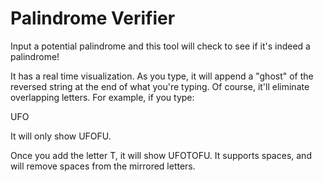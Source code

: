 # Palindrome Verifier

Input a potential palindrome and this tool will check to see if it's indeed a palindrome!

It has a real time visualization. As you type, it will append a "ghost" of the reversed string at the end of what you're typing. Of course, it'll eliminate overlapping letters. For example, if you type:

UFO

It will only show UFOFU.

Once you add the letter T, it will show UFOTOFU. It supports spaces, and will remove spaces from the mirrored letters.
